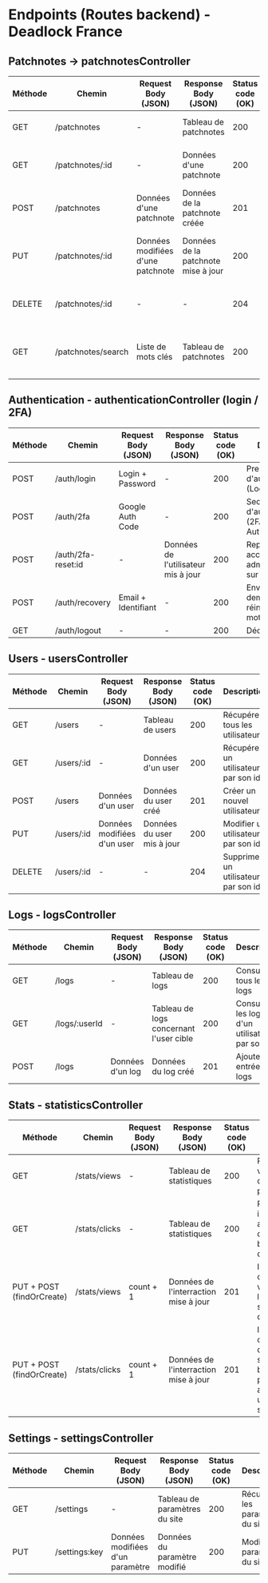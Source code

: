 # Endpoints (Routes backend) - Deadlock France

## Patchnotes -> patchnotesController

| Méthode | Chemin | Request Body (JSON) | Response Body (JSON) | Status code (OK) | Description |
| ------- | ------ | --------------- | ---------------- | ---------------- | ----------- |
| GET | /patchnotes | - | Tableau de patchnotes | 200 | Récupérer toutes les patchnotes |
| GET | /patchnotes/:id | - | Données d'une patchnote | 200 | Récupérer une patchnote par son id |
| POST | /patchnotes | Données d'une patchnote | Données de la patchnote créée | 201 | Créer une nouvele patchnote |
| PUT | /patchnotes/:id | Données modifiées d'une patchnote | Données de la patchnote mise à jour | 200 | Modifier une patchnote existante par son id |
| DELETE | /patchnotes/:id | - | - | 204 | Supprimer une patchnote par son id |
| GET | /patchnotes/search | Liste de mots clés | Tableau de patchnotes | 200 | Rechercher une patchnote par mot clés |

## Authentication - authenticationController (login / 2FA)

| Méthode | Chemin | Request Body (JSON) | Response Body (JSON) | Status code (OK) | Description |
| ------- | ------ | --------------- | ---------------- | ---------------- | ----------- |
| POST | /auth/login | Login + Password | - | 200 | Premier facteur d'authentification (Login/Password) |
| POST | /auth/2fa | Google Auth Code | - | 200 | Second facteur d'authentification (2FA: Google Auth) |
| POST | /auth/2fa-reset:id | - | Données de l'utilisateur mis à jour | 200 | Repasser un accès administrateur sur false en 2fa |
| POST | /auth/recovery | Email + Identifiant | - | 200 | Envoyer une demande de réinitialisation du mot de passe |
| GET | /auth/logout | - | - | 200 | Déconnexion |

## Users - usersController

| Méthode | Chemin | Request Body (JSON) | Response Body (JSON) | Status code (OK) | Description |
| ------- | ------ | --------------- | ---------------- | ---------------- | ----------- |
| GET | /users | - | Tableau de users | 200 | Récupérer tous les utilisateurs |
| GET | /users/:id | - | Données d'un user | 200 | Récupérer un utilisateur par son id |
| POST | /users | Données d'un user | Données du user créé | 201 | Créer un nouvel utilisateur |
| PUT | /users/:id  | Données modifiées d'un user | Données du user mis à jour | 200 | Modifier un utilisateur par son id |
| DELETE | /users/:id | - | - | 204 | Supprimer un utilisateur par son id |

## Logs - logsController 

| Méthode | Chemin | Request Body (JSON) | Response Body (JSON) | Status code (OK) | Description |
| ------- | ------ | --------------- | ---------------- | ---------------- | ----------- |
| GET | /logs | - | Tableau de logs | 200 | Consulter tous les logs |
| GET | /logs/:userId | - | Tableau de logs concernant l'user cible | 200 | Consulter les logs d'un utilisateur par son id |
| POST | /logs | Données d'un log | Données du log créé | 201 | Ajouter une entrée aux logs |

## Stats - statisticsController

| Méthode | Chemin | Request Body (JSON) | Response Body (JSON) | Status code (OK) | Description |
| ------- | ------ | --------------- | ---------------- | ---------------- | ----------- |
| GET | /stats/views | - | Tableau de statistiques | 200 | Récupèrer les vues des différentes pages du site |
| GET | /stats/clicks | - | Tableau de statistiques | 200 | Récupèrer les interactions avec les différents boutons/icones du site |
| PUT + POST (findOrCreate) | /stats/views | count + 1 | Données de l'interraction mise à jour | 201 | Incrémenter le compteur de vues pour l'heure actuelle sur une page du site |
| PUT + POST (findOrCreate) | /stats/clicks | count + 1  | Données de l'interraction mise à jour | 201 | Incrémenter le compteur d'interractions sur un bouton/icone pour l'heure actuelle sur une page du site |

## Settings - settingsController

| Méthode | Chemin | Request Body (JSON) | Response Body (JSON) | Status code (OK) | Description |
| ------- | ------ | --------------- | ---------------- | ---------------- | ----------- |
| GET | /settings | - | Tableau de paramètres du site | 200 | Récupérer les paramètres du site |
| PUT | /settings:key | Données modifiées d'un paramètre | Données du paramètre modifié | 200 | Modifier les paramètres du site |
